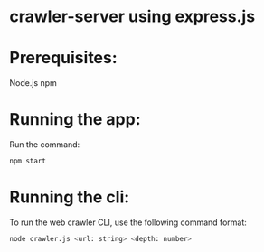 # crawler-server using express.js

# Prerequisites:
Node.js
npm

# Running the app:
Run the command:
```bash
npm start
```

# Running the cli:
To run the web crawler CLI, use the following command format:
```bash
node crawler.js <url: string> <depth: number>
```
